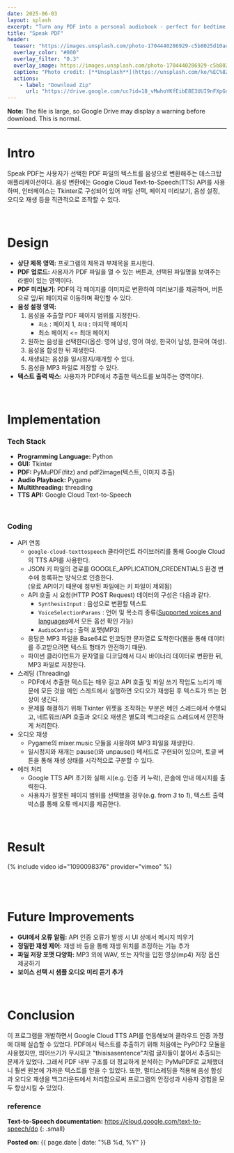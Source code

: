 ```yaml
---
date: 2025-06-03
layout: splash
excerpt: "Turn any PDF into a personal audiobook - perfect for bedtime stories or study sessions."
title: "Speak PDF"
header:
  teaser: "https://images.unsplash.com/photo-1704440286929-c5b8025d10ad?q=80&w=2940&auto=format&fit=crop&ixlib=rb-4.1.0&ixid=M3wxMjA3fDB8MHxwaG90by1wYWdlfHx8fGVufDB8fHx8fA%3D%3D"
  overlay_color: "#000"
  overlay_filter: "0.3"
  overlay_image: https://images.unsplash.com/photo-1704440286929-c5b8025d10ad?q=80&w=2940&auto=format&fit=crop&ixlib=rb-4.1.0&ixid=M3wxMjA3fDB8MHxwaG90by1wYWdlfHx8fGVufDB8fHx8fA%3D%3D
  caption: "Photo credit: [**Unsplash**](https://unsplash.com/ko/%EC%82%AC%EC%A7%84/%EA%B7%B8-%EC%9C%84%EC%97%90-%ED%97%A4%EB%93%9C%ED%8F%B0%EC%9D%B4-%EB%8B%AC%EB%A6%B0-%EC%B1%85-ZVAKWvq8J98)"
  actions:
    - label: "Download Zip"
      url: "https://drive.google.com/uc?id=18_vMwhoYKfEibE8E3UUI9nFXpGd3sqk7&export=download" 
---
```

**Note:** The file is large, so Google Drive may display a warning before download. This is normal.

---

# Intro

Speak PDF는 사용자가 선택한 PDF 파일의 텍스트를 음성으로 변환해주는 데스크탑 애플리케이션이다. 음성 변환에는 Google Cloud Text-to-Speech(TTS) API를 사용하며, 인터페이스는 Tkinter로 구성되어 있어 파일 선택, 페이지 미리보기, 음성 설정, 오디오 재생 등을 직관적으로 조작할 수 있다.
<br><br><br>

# Design

- **상단 제목 영역:** 프로그램의 제목과 부제목을 표시한다.
- **PDF 업로드:** 사용자가 PDF 파일을 열 수 있는 버튼과, 선택된 파일명을 보여주는 라벨이 있는 영역이다.
- **PDF 미리보기:** PDF의 각 페이지를 이미지로 변환하여 미리보기를 제공하며, 버튼으로 앞/뒤 페이지로 이동하며 확인할 수 있다.
- **음성 설정 영역:**
   1. 음성을 추출할 PDF 페이지 범위를 지정한다.
      - `최소` : 페이지 1, `최대` : 마지막 페이지
      - 최소 페이지 <= 최대 페이지
   2. 원하는 음성을 선택한다(옵션: 영어 남성, 영어 여성, 한국어 남성, 한국어 여성).
   3. 음성을 합성한 뒤 재생한다.
   4. 재생되는 음성을 일시정지/재개할 수 있다.
   5. 음성을 MP3 파일로 저장할 수 있다.
- **텍스트 출력 박스:** 사용자가 PDF에서 추출한 텍스트를 보여주는 영역이다.
<br><br><br>

# Implementation

### Tech Stack

- **Programming Language:** Python
- **GUI:** Tkinter
- **PDF:** PyMuPDF(fitz) and pdf2image(텍스트, 이미지 추출)
- **Audio Playback:** Pygame
- **Multithreading:** threading
- **TTS API:** Google Cloud Text-to-Speech
<br>

### Coding

-  API 연동
   - `google-cloud-texttospeech` 클라이언트 라이브러리를 통해 Google Cloud의 TTS API를 사용한다.
   - JSON 키 파일의 경로를 GOOGLE_APPLICATION_CREDENTIALS 환경 변수에 등록하는 방식으로 인증한다.   
   (유료 API이기 때문에 첨부된 파일에는 키 파일이 제외됨)
   - API 호출 시 요청(HTTP POST Request) 데이터의 구성은 다음과 같다.
      - `SynthesisInput` : 음성으로 변환할 텍스트
      - `VoiceSelectionParams` : 언어 및 목소리 종류(<a href="https://cloud.google.com/text-to-speech/docs/list-voices-and-types" target="_blank">Supported voices and languages</a>에서 모든 옵션 확인 가능)
      - `AudioConfig` : 출력 포맷(MP3)
   - 응답은 MP3 파일을 Base64로 인코딩한 문자열로 도착한다(웹을 통해 데이터를 주고받으려면 텍스트 형태가 안전하기 때문).
   - 파이썬 클라이언트가 문자열을 디코딩해서 다시 바이너리 데이터로 변환한 뒤, MP3 파일로 저장한다.
- 스레딩 (Threading)
   - PDF에서 추출한 텍스트는 매우 길고 API 호출 및 파일 쓰기 작업도 느리기 때문에 모든 것을 메인 스레드에서 실행하면 오디오가 재생된 후 텍스트가 뜨는 현상이 생긴다.
   - 문제를 해결하기 위해 Tkinter 위젯을 조작하는 부분은 메인 스레드에서 수행되고, 네트워크/API 호출과 오디오 재생은 별도의 백그라운드 스레드에서 안전하게 처리한다.
- 오디오 재생
   - Pygame의 mixer.music 모듈을 사용하여 MP3 파일을 재생한다.
   - 일시정지와 재개는 pause()와 unpause() 메서드로 구현되어 있으며, 토글 버튼을 통해 재생 상태를 시각적으로 구분할 수 있다.
- 에러 처리
   - Google TTS API 초기화 실패 시(e.g. 인증 키 누락), 콘솔에 안내 메시지를 출력한다.
   - 사용자가 잘못된 페이지 범위를 선택했을 경우(e.g. from *3* to *1*), 텍스트 출력 박스를 통해 오류 메시지를 제공한다.
<br><br><br>

# Result

<div style="width: 90%;">{% include video id="1090098376" provider="vimeo" %}</div>
<br><br><br>

# Future Improvements

- **GUI에서 오류 알림:** API 인증 오류가 발생 시 UI 상에서 메시지 띄우기
- **정밀한 재생 제어:** 재생 바 등을 통해 재생 위치를 조정하는 기능 추가
- **파일 저장 포맷 다양화:** MP3 외에 WAV, 또는 자막을 입힌 영상(mp4) 저장 옵션 제공하기
- **보이스 선택 시 샘플 오디오 미리 듣기 추가**
<br><br><br>

# Conclusion

이 프로그램을 개발하면서 Google Cloud TTS API를 연동해보며 클라우드 인증 과정에 대해 실습할 수 있었다. PDF에서 텍스트를 추출하기 위해 처음에는 PyPDF2 모듈을 사용했지만, 띄어쓰기가 무시되고 "thisisasentence"처럼 글자들이 붙어서 추출되는 문제가 있었다. 그래서 PDF 내부 구조를 더 정교하게 분석하는 PyMuPDF로 교체했더니 훨씬 원본에 가까운 텍스트를 얻을 수 있었다. 또한, 멀티스레딩을 적용해 음성 합성과 오디오 재생을 백그라운드에서 처리함으로써 프로그램의 안정성과 사용자 경험을 모두 향상시킬 수 있었다.
<br>

### reference

**Text-to-Speech documentation:** <https://cloud.google.com/text-to-speech/do>
{: .small}

<b>Posted on:</b> {{ page.date | date: "%B %d, %Y" }}